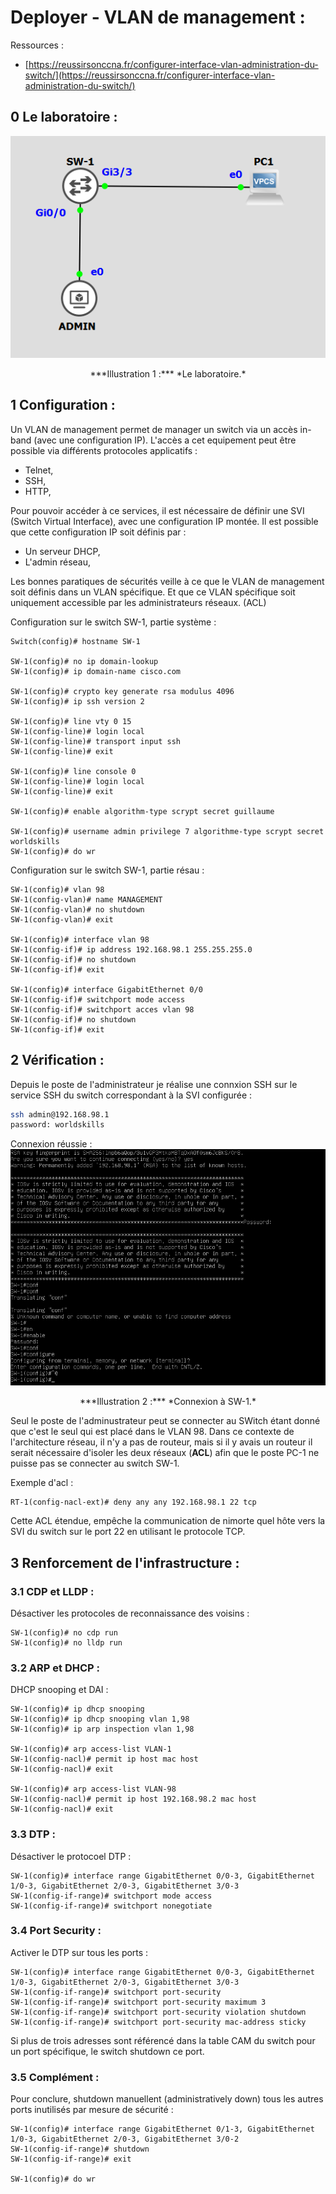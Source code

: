 # Deployer - VLAN de management :

Ressources :

* [https://reussirsonccna.fr/configurer-interface-vlan-administration-du-switch/](https://reussirsonccna.fr/configurer-interface-vlan-administration-du-switch/) 


## 0 Le laboratoire :

![img](../images/Cisco/VLAN-MANAGEMENT/network.png)
<div align="center">***Illustration 1 :*** *Le laboratoire.*</div>


## 1 Configuration :
Un VLAN de management permet de manager un switch via un accès in-band (avec une configuration IP).
L'accès a cet equipement peut être possible via différents protocoles applicatifs :

* Telnet,
* SSH,
* HTTP,

Pour pouvoir accéder à ce services, il est nécessaire de définir une SVI (Switch Virtual Interface), avec une configuration IP montée.
Il est possible que cette configuration IP soit définis par :

* Un serveur DHCP,
* L'admin réseau,

Les bonnes paratiques de sécurités veille à ce que le VLAN de management soit définis dans un VLAN spécifique.
Et que ce VLAN spécifique soit uniquement accessible par les administrateurs réseaux. (ACL)

Configuration sur le switch SW-1, partie système :
````text
Switch(config)# hostname SW-1

SW-1(config)# no ip domain-lookup
SW-1(config)# ip domain-name cisco.com

SW-1(config)# crypto key generate rsa modulus 4096
SW-1(config)# ip ssh version 2

SW-1(config)# line vty 0 15
SW-1(config-line)# login local
SW-1(config-line)# transport input ssh
SW-1(config-line)# exit

SW-1(config)# line console 0
SW-1(config-line)# login local
SW-1(config-line)# exit

SW-1(config)# enable algorithm-type scrypt secret guillaume

SW-1(config)# username admin privilege 7 algorithme-type scrypt secret worldskills
SW-1(config)# do wr
````

Configuration sur le switch SW-1, partie résau :
````text
SW-1(config)# vlan 98
SW-1(config-vlan)# name MANAGEMENT
SW-1(config-vlan)# no shutdown
SW-1(config-vlan)# exit

SW-1(config)# interface vlan 98
SW-1(config-if)# ip address 192.168.98.1 255.255.255.0
SW-1(config-if)# no shutdown
SW-1(config-if)# exit

SW-1(config)# interface GigabitEthernet 0/0
SW-1(config-if)# switchport mode access
SW-1(config-if)# switchport acces vlan 98
SW-1(config-if)# no shutdown
SW-1(config-if)# exit
````

## 2 Vérification :

Depuis le poste de l'administrateur je réalise une connxion SSH sur le service SSH du switch correspondant à la SVI configurée :
````bash
ssh admin@192.168.98.1
password: worldskills
````

Connexion réussie :
![img](../images/Cisco/VLAN-MANAGEMENT/connect.png)
<div align="center">***Illustration 2 :*** *Connexion à SW-1.*</div>


Seul le poste de l'adminustrateur peut se connecter au SWitch étant donné que c'est le seul qui est placé dans le VLAN 98.
Dans ce contexte de l'architecture réseau, il n'y a pas de routeur, mais si il y avais un routeur il serait nécessaire d'isoler les deux réseaux (**ACL**) afin que le poste PC-1 ne puisse pas se connecter au switch SW-1.

Exemple d'acl :
````text
RT-1(config-nacl-ext)# deny any any 192.168.98.1 22 tcp
````

Cette ACL étendue, empêche la communication de nimorte quel hôte vers la SVI du switch sur le port 22 en utilisant le protocole TCP.

## 3 Renforcement de l'infrastructure :
### 3.1 CDP et LLDP :
Désactiver les protocoles de reconnaissance des voisins :
````text
SW-1(config)# no cdp run
SW-1(config)# no lldp run
````

### 3.2 ARP et DHCP :
DHCP snooping et DAI :
````text
SW-1(config)# ip dhcp snooping
SW-1(config)# ip dhcp snooping vlan 1,98
SW-1(config)# ip arp inspection vlan 1,98

SW-1(config)# arp access-list VLAN-1
SW-1(config-nacl)# permit ip host mac host
SW-1(config-nacl)# exit

SW-1(config)# arp access-list VLAN-98
SW-1(config-nacl)# permit ip host 192.168.98.2 mac host
SW-1(config-nacl)# exit
````

### 3.3 DTP :
Désactiver le protocoel DTP :
````text
SW-1(config)# interface range GigabitEthernet 0/0-3, GigabitEthernet 1/0-3, GigabitEthernet 2/0-3, GigabitEthernet 3/0-3
SW-1(config-if-range)# switchport mode access
SW-1(config-if-range)# switchport nonegotiate
````

### 3.4 Port Security :
Activer le DTP sur tous les ports :
```text
SW-1(config)# interface range GigabitEthernet 0/0-3, GigabitEthernet 1/0-3, GigabitEthernet 2/0-3, GigabitEthernet 3/0-3
SW-1(config-if-range)# switchport port-security
SW-1(config-if-range)# switchport port-security maximum 3
SW-1(config-if-range)# switchport port-security violation shutdown
SW-1(config-if-range)# switchport port-security mac-address sticky
````

Si plus de trois adresses sont référencé dans la table CAM du switch pour un port spécifique, le switch shutdown ce port.


### 3.5 Complément :
Pour conclure, shutdown manuellent (administratively down) tous les autres ports inutilisés par mesure de sécurité :
````text
SW-1(config)# interface range GigabitEthernet 0/1-3, GigabitEthernet 1/0-3, GigabitEthernet 2/0-3, GigabitEthernet 3/0-2 
SW-1(config-if-range)# shutdown
SW-1(config-if-range)# exit

SW-1(config)# do wr 
````
